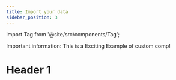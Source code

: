 ```yaml
---
title: Import your data
sidebar_position: 3
---
```


import Tag from '@site/src/components/Tag';

<Tag color="#FF5733">Important</Tag> information: This is a <Tag color="#3399ff">Exciting</Tag> Example of custom comp!

# Header 1